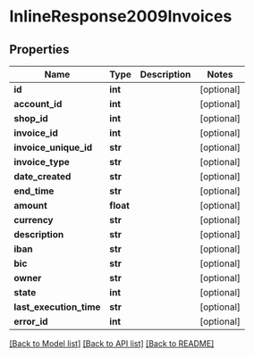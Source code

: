 # InlineResponse2009Invoices

## Properties
Name | Type | Description | Notes
------------ | ------------- | ------------- | -------------
**id** | **int** |  | [optional] 
**account_id** | **int** |  | [optional] 
**shop_id** | **int** |  | [optional] 
**invoice_id** | **int** |  | [optional] 
**invoice_unique_id** | **str** |  | [optional] 
**invoice_type** | **str** |  | [optional] 
**date_created** | **str** |  | [optional] 
**end_time** | **str** |  | [optional] 
**amount** | **float** |  | [optional] 
**currency** | **str** |  | [optional] 
**description** | **str** |  | [optional] 
**iban** | **str** |  | [optional] 
**bic** | **str** |  | [optional] 
**owner** | **str** |  | [optional] 
**state** | **int** |  | [optional] 
**last_execution_time** | **str** |  | [optional] 
**error_id** | **int** |  | [optional] 

[[Back to Model list]](../README.md#documentation-for-models) [[Back to API list]](../README.md#documentation-for-api-endpoints) [[Back to README]](../README.md)

